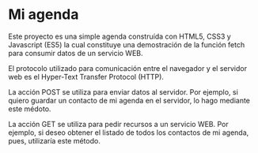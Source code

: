 # Mi agenda

Este proyecto es una simple agenda construída con HTML5, CSS3 y Javascript (ES5) la cual constituye una demostración de la función fetch para consumir datos de un servicio WEB.

El protocolo utilizado para comunicación entre el navegador y el servidor web es el Hyper-Text Transfer Protocol (HTTP).

La acción POST se utiliza para enviar datos al servidor. Por ejemplo, si quiero guardar un contacto de mi agenda en el servidor, lo hago mediante este médoto.

La acción GET se utiliza para pedir recursos a un servicio WEB. Por ejemplo, si deseo obtener el listado de todos los contactos de mi agenda, pues, utilizaría este método.

